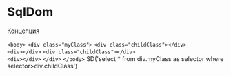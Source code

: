 # SqlDom

Концепция

`<body>`
    `<div class="myClass">`
        `<div class="childClass"></div>`    
        `<div></div>`
        `<div class="childClass"></div>`    
        `<div></div>`
    `</div>`
`</body>`
SD('select * from div.myClass as selector
where selector>div.childClass')
